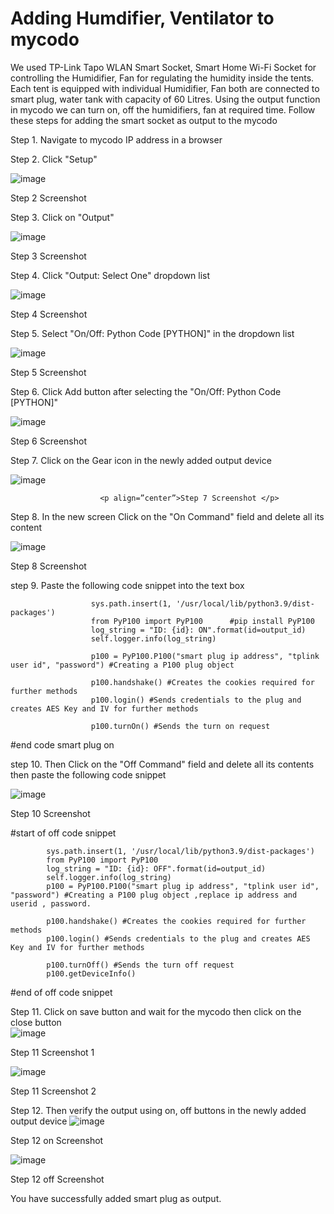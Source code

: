 # Adding Humdifier, Ventilator to mycodo 
We used TP-Link Tapo WLAN Smart Socket, Smart Home Wi-Fi Socket  for controlling the Humidifier, Fan for regulating the humidity inside the tents. Each tent is equipped with individual Humidifier, Fan both are connected to smart plug,  water tank with capacity of 60 Litres. Using  the output function in mycodo we can turn on, off the humidifiers, fan at required time.
Follow these steps for adding the smart socket as output to the mycodo 


Step 1.	Navigate to mycodo IP address in a browser 

Step 2.	 Click "Setup"	

![image](https://user-images.githubusercontent.com/121457303/213940131-8b2a0ff4-6775-4fc5-80bb-b88323da35d4.png)
<p align=”center”>Step 2 Screenshot </p>

Step 3. Click on "Output"

![image](https://user-images.githubusercontent.com/121457303/213940393-32324d61-992d-48c3-80dd-b583378bfbe3.png)
<p align=”center”>Step 3 Screenshot </p>

Step 4.	Click "Output: Select One" dropdown list

![image](https://user-images.githubusercontent.com/121457303/213940418-cf70b7cb-4c4a-446b-8d3a-5d37aa15635e.png)
<p align=”center”>Step 4 Screenshot </p>

Step 5.	Select "On/Off: Python Code [PYTHON]" in the dropdown list

![image](https://user-images.githubusercontent.com/121457303/213940450-96ef6c1a-ae70-41e2-a241-9ed410a81b6f.png)
<p align=”center”>Step 5 Screenshot </p>

Step 6.	Click Add button after selecting the "On/Off: Python Code [PYTHON]"

![image](https://user-images.githubusercontent.com/121457303/213940482-a6ebcc01-343d-4353-95c3-cddfbaa2f269.png)
<p align=”center”>Step 6 Screenshot </p>	

Step 7.	Click on the Gear icon in the newly added output device

![image](https://user-images.githubusercontent.com/121457303/213940515-20eb2caa-849e-4395-94e7-1062b4cf6958.png)

						<p align=”center”>Step 7 Screenshot </p>
            
Step 8. In the new screen Click on the "On Command" field  and delete all its content  

![image](https://user-images.githubusercontent.com/121457303/213940581-f7aa141b-0029-44fe-924d-b89bd457c3f6.png)

<p align=”center”>Step 8 Screenshot </p>

step 9.	Paste the following code snippet into the text box


                      sys.path.insert(1, '/usr/local/lib/python3.9/dist-packages')
                      from PyP100 import PyP100      #pip install PyP100 
                      log_string = "ID: {id}: ON".format(id=output_id)
                      self.logger.info(log_string)

                      p100 = PyP100.P100("smart plug ip address", "tplink user id", "password") #Creating a P100 plug object

                      p100.handshake() #Creates the cookies required for further methods
                      p100.login() #Sends credentials to the plug and creates AES Key and IV for further methods

                      p100.turnOn() #Sends the turn on request
#end code smart plug on 

step 10.	Then Click on the "Off Command" field and delete all its contents then paste the following code snippet


![image](https://user-images.githubusercontent.com/121457303/213940751-469b5a36-8012-4b3d-ba0c-4940eabd25c2.png)
<p align=”center”>Step 10 Screenshot </p>
         
#start of off code snippet

            sys.path.insert(1, '/usr/local/lib/python3.9/dist-packages')
            from PyP100 import PyP100
            log_string = "ID: {id}: OFF".format(id=output_id)
            self.logger.info(log_string)
            p100 = PyP100.P100("smart plug ip address", "tplink user id", "password") #Creating a P100 plug object ,replace ip address and userid , password.

            p100.handshake() #Creates the cookies required for further methods
            p100.login() #Sends credentials to the plug and creates AES Key and IV for further methods

            p100.turnOff() #Sends the turn off request
            p100.getDeviceInfo()

#end of off code snippet


Step 11.	Click on save button and wait for the mycodo then click on the close button  
          ![image](https://user-images.githubusercontent.com/121457303/213940877-c886ec60-db7a-465d-bf0c-3dee49c2a0ff.png)
          <p align=”center”>Step 11 Screenshot 1 </p>
          ![image](https://user-images.githubusercontent.com/121457303/213941096-f9b7d0e4-dd2b-49ac-8b01-da1cfb403302.png)
          <p align=”center”>Step 11 Screenshot 2 </p>

Step 12.	Then verify the output using on, off buttons in the newly added output device
![image](https://user-images.githubusercontent.com/121457303/213941118-ff03e8f7-9455-41e3-b437-36dabb18f130.png)
<p align=”center”>Step 12 on Screenshot </p>

![image](https://user-images.githubusercontent.com/121457303/213941137-eae96402-8565-4428-b69b-73b149f38e24.png)
<p align=”center”>Step 12 off Screenshot </p> 

You have successfully added smart plug as output.
